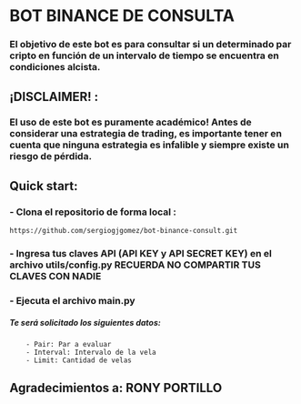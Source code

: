# BOT BINANCE DE CONSULTA 
### El objetivo de este bot es para consultar si un determinado par cripto en función de un intervalo de tiempo se encuentra en condiciones alcista.

## ¡DISCLAIMER! : 
### El uso de este bot es puramente académico! Antes de considerar una estrategia de trading, es importante tener en cuenta que ninguna estrategia es infalible y siempre existe un riesgo de pérdida.

## Quick start: 
### - Clona el repositorio de forma local : 
`https://github.com/sergiogjgomez/bot-binance-consult.git`

### - Ingresa tus claves API (API KEY y API SECRET KEY) en el archivo utils/config.py RECUERDA NO COMPARTIR TUS CLAVES CON NADIE

### - Ejecuta el archivo main.py 
##### Te será solicitado los siguientes datos: 
        - Pair: Par a evaluar
        - Interval: Intervalo de la vela 
        - Limit: Cantidad de velas 

## Agradecimientos a: RONY PORTILLO 